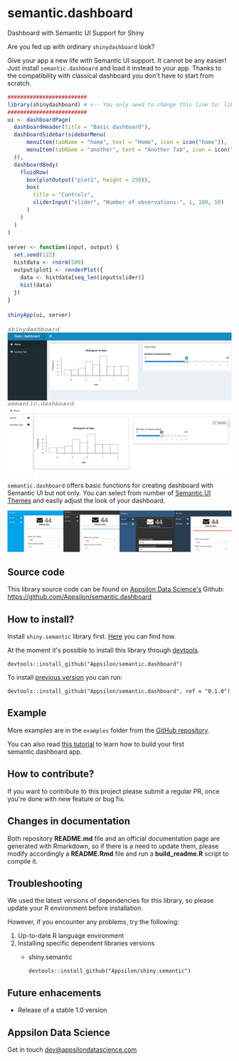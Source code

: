 
<link href="http://fonts.googleapis.com/css?family=Maven+Pro:400,700|Inconsolata" rel="stylesheet" type="text/css"> <link href='docs/style.css' rel='stylesheet' type='text/css'>

semantic.dashboard
==================

Dashboard with Semantic UI Support for Shiny

Are you fed up with ordinary `shinydashboard` look?

Give your app a new life with Semantic UI support. It cannot be any easier! Just install `semantic.dashboard` and load it instead to your app. Thanks to the compatibility with classical dashboard you don't have to start from scratch.

``` r
#########################
library(shinydashboard) # <-- You only need to change this line to: library(semantic.dashboard)
#########################
ui <- dashboardPage(
  dashboardHeader(title = "Basic dashboard"),
  dashboardSidebar(sidebarMenu(
      menuItem(tabName = "home", text = "Home", icon = icon("home")),
      menuItem(tabName = "another", text = "Another Tab", icon = icon("heart"))
  )),
  dashboardBody(
    fluidRow(
      box(plotOutput("plot1", height = 250)),
      box(
        title = "Controls",
        sliderInput("slider", "Number of observations:", 1, 100, 50)
      )
    )
  )
)

server <- function(input, output) {
  set.seed(122)
  histdata <- rnorm(500)
  output$plot1 <- renderPlot({
    data <- histdata[seq_len(input$slider)]
    hist(data)
  })
}

shinyApp(ui, server)
```

![Semantic dashboards comparison](inst/compare.png)

`semantic.dashboard` offers basic functions for creating dashboard with Semantic UI but not only. You can select from number of [Semantic UI Themes](http://semantic-ui-forest.com/themes/) and easily adjust the look of your dashboard.

![Semantic Dashboard Themes](inst/themes.png)

<!-- Live demo link below -->
<!--<p style="text-align: center; font-size: x-large;">
<a href="">Live demo</a>
</p> -->

Source code
-----------

This library source code can be found on [Appsilon Data Science's](http://appsilondatascience.com) Github: <br> <https://github.com/Appsilon/semantic.dashboard>

How to install?
---------------

Install `shiny.semantic` library first. [Here](https://github.com/Appsilon/shiny.semantic) you can find how.

At the moment it's possible to install this library through [devtools](https://github.com/hadley/devtools).

    devtools::install_github("Appsilon/semantic.dashboard")

To install [previous version]() you can run:

    devtools::install_github("Appsilon/semantic.dashboard", ref = "0.1.0")

Example
-------

More examples are in the `examples` folder from the [GitHub repository](https://github.com/Appsilon/semantic.dashboard).

You can also read [this tutorial](https://appsilondatascience.com/blog/rstats/2018/06/11/dashboard-tutorial.html) to learn how to build your first semantic.dashboard app.

How to contribute?
------------------

If you want to contribute to this project please submit a regular PR, once you're done with new feature or bug fix.<br>

Changes in documentation
------------------------

Both repository **README.md** file and an official documentation page are generated with Rmarkdown, so if there is a need to update them, please modify accordingly a **README.Rmd** file and run a **build\_readme.R** script to compile it.

Troubleshooting
---------------

We used the latest versions of dependencies for this library, so please update your R environment before installation.

However, if you encounter any problems, try the following:

1.  Up-to-date R language environment
2.  Installing specific dependent libraries versions
    -   shiny.semantic

            devtools::install_github("Appsilon/shiny.semantic")

Future enhacements
------------------

-   Release of a stable 1.0 version

Appsilon Data Science
---------------------

Get in touch [dev@appsilondatascience.com](dev@appsilondatascience.com)
